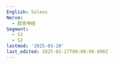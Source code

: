 ```yaml
---
English: Soleus
Nerve:
  - 脛骨神経
Segment:
  - S1
  - S2
lastmod: '2025-03-20'
last_edited: 2025-02-27T00:00:00.000Z
---
```



